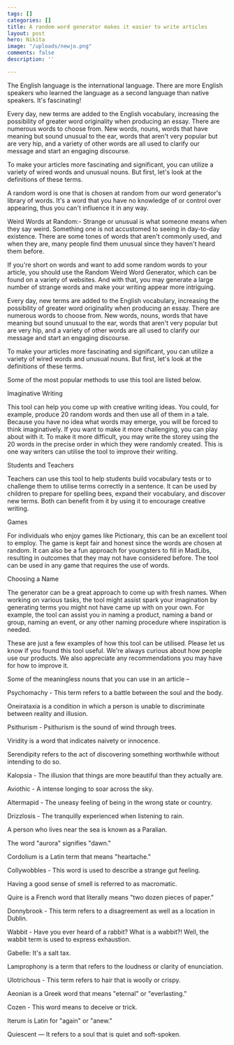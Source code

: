 ```yaml
---
tags: []
categories: []
title: A random word generator makes it easier to write articles
layout: post
hero: Nikita
image: "/uploads/newjo.png"
comments: false
description: ''

---
```

The English language is the international language. There are more English speakers who learned the language as a second language than native speakers. It's fascinating!

Every day, new terms are added to the English vocabulary, increasing the possibility of greater word originality when producing an essay. There are numerous words to choose from. New words, nouns, words that have meaning but sound unusual to the ear, words that aren't very popular but are very hip, and a variety of other words are all used to clarify our message and start an engaging discourse.

To make your articles more fascinating and significant, you can utilize a variety of wired words and unusual nouns. But first, let's look at the definitions of these terms.

A random word is one that is chosen at random from our word generator's library of words. It's a word that you have no knowledge of or control over appearing, thus you can't influence it in any way.

Weird Words at Random:- Strange or unusual is what someone means when they say weird. Something one is not accustomed to seeing in day-to-day existence. There are some tones of words that aren't commonly used, and when they are, many people find them unusual since they haven't heard them before.

If you're short on words and want to add some random words to your article, you should use the Random Weird Word Generator, which can be found on a variety of websites. And with that, you may generate a large number of strange words and make your writing appear more intriguing.

Every day, new terms are added to the English vocabulary, increasing the possibility of greater word originality when producing an essay. There are numerous words to choose from. New words, nouns, words that have meaning but sound unusual to the ear, words that aren't very popular but are very hip, and a variety of other words are all used to clarify our message and start an engaging discourse.

To make your articles more fascinating and significant, you can utilize a variety of wired words and unusual nouns. But first, let's look at the definitions of these terms.

Some of the most popular methods to use this tool are listed below.

Imaginative Writing

This tool can help you come up with creative writing ideas. You could, for example, produce 20 random words and then use all of them in a tale. Because you have no idea what words may emerge, you will be forced to think imaginatively. If you want to make it more challenging, you can play about with it. To make it more difficult, you may write the storey using the 20 words in the precise order in which they were randomly created. This is one way writers can utilise the tool to improve their writing.

Students and Teachers

Teachers can use this tool to help students build vocabulary tests or to challenge them to utilise terms correctly in a sentence. It can be used by children to prepare for spelling bees, expand their vocabulary, and discover new terms. Both can benefit from it by using it to encourage creative writing.

Games

For individuals who enjoy games like Pictionary, this can be an excellent tool to employ. The game is kept fair and honest since the words are chosen at random. It can also be a fun approach for youngsters to fill in MadLibs, resulting in outcomes that they may not have considered before. The tool can be used in any game that requires the use of words.

Choosing a Name

The generator can be a great approach to come up with fresh names. When working on various tasks, the tool might assist spark your imagination by generating terms you might not have came up with on your own. For example, the tool can assist you in naming a product, naming a band or group, naming an event, or any other naming procedure where inspiration is needed.

These are just a few examples of how this tool can be utilised. Please let us know if you found this tool useful. We're always curious about how people use our products. We also appreciate any recommendations you may have for how to improve it.

Some of the meaningless nouns that you can use in an article –

Psychomachy - This term refers to a battle between the soul and the body.

Oneirataxia is a condition in which a person is unable to discriminate between reality and illusion.

Psithurism - Psithurism is the sound of wind through trees.

Viridity is a word that indicates naivety or innocence.

Serendipity refers to the act of discovering something worthwhile without intending to do so.

Kalopsia - The illusion that things are more beautiful than they actually are.

Aviothic - A intense longing to soar across the sky.

Altermapid - The uneasy feeling of being in the wrong state or country.

Drizzlosis - The tranquilly experienced when listening to rain.

A person who lives near the sea is known as a Paralian.

The word "aurora" signifies "dawn."

Cordolium is a Latin term that means "heartache."

Collywobbles - This word is used to describe a strange gut feeling.

Having a good sense of smell is referred to as macromatic.

Quire is a French word that literally means "two dozen pieces of paper."

Donnybrook - This term refers to a disagreement as well as a location in Dublin.

Wabbit - Have you ever heard of a rabbit? What is a wabbit?! Well, the wabbit term is used to express exhaustion.

Gabelle: It's a salt tax.

Lamprophony is a term that refers to the loudness or clarity of enunciation.

Ulotrichous - This term refers to hair that is woolly or crispy.

Aeonian is a Greek word that means "eternal" or "everlasting."

Cozen - This word means to deceive or trick.

Iterum is Latin for "again" or "anew."

Quiescent — It refers to a soul that is quiet and soft-spoken.